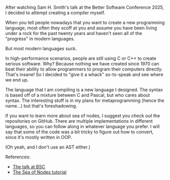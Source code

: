 After watching Sam H. Smith's talk at the Better Software Conference 2025, I
decided to attempt creating a compiler myself.

When you tell people nowadays that you want to create a new programming
language, most often they scoff at you and assume you have been living under a
rock for the past twenty years and haven't seen all of the "progress" in modern
languages.

But most modern languages suck.

In high-performance scenarios, people are still using C or C++ to create serious
software. Why? Because nothing we have created since 1970 can beat their ability
to allow programmers to program their computers directly. That's insane! So I
decided to "give it a whack" so-to-speak and see where we end up.

The language that I am compiling is a new language I designed. The syntax is
based off of a mixture between C and Pascal, but who cares about syntax. The
interesting stuff is in my plans for metaprogramming (hence the name...) but
that's foreshadowing.

If you want to learn more about sea of nodes, I suggest you check out the
repositories on GitHub. There are multiple implementations in different
languages, so you can follow along in whatever language you prefer. I will say
that some of the code was a bit tricky to figure out how to convert, since it's
mostly written in OOP.

(Oh yeah, and I don't use an AST either.)

References:

- [The talk at BSC](https://youtu.be/NxiKlnUtyio)
- [The Sea of Nodes tutorial](https://github.com/SeaOfNodes/Simple)

